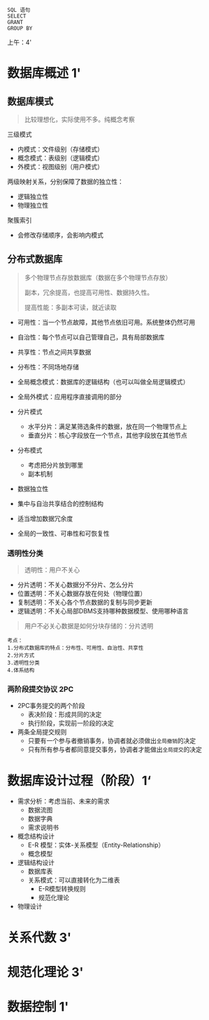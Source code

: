 ```
SQL 语句
SELECT
GRANT
GROUP BY
```
上午：4'

# 数据库概述 1'
## 数据库模式
> 比较理想化，实际使用不多。纯概念考察

三级模式
* 内模式：文件级别（存储模式）
* 概念模式：表级别（逻辑模式）
* 外模式：视图级别（用户模式）

两级映射关系，分别保障了数据的独立性：
* 逻辑独立性
* 物理独立性

聚簇索引
* 会修改存储顺序，会影响内模式

## 分布式数据库
> 多个物理节点存放数据库（数据在多个物理节点存放）
>
> 副本，冗余提高，也提高可用性、数据持久性。
>
> 提高性能：多副本可读，就近读取

* 可用性：当一个节点故障，其他节点依旧可用。系统整体仍然可用
* 自治性：每个节点可以自己管理自己，具有局部数据库
* 共享性：节点之间共享数据
* 分布性：不同场地存储

* 全局概念模式：数据库的逻辑结构（也可以叫做全局逻辑模式）
* 全局外模式：应用程序直接调用的部分
* 分片模式
  * 水平分片：满足某筛选条件的数据，放在同一个物理节点上
  * 垂直分片：核心字段放在一个节点，其他字段放在其他节点
* 分布模式
  * 考虑把分片放到哪里
  * 副本机制
 
* 数据独立性
* 集中与自治共享结合的控制结构
* 适当增加数据冗余度
* 全局的一致性、可串性和可恢复性

### 透明性分类
> 透明性：用户不关心

* 分片透明：不关心数据分不分片、怎么分片
* 位置透明：不关心数据存放在何处（物理位置）
* 复制透明：不关心各个节点数据的复制与同步更新
* 逻辑透明：不关心局部DBMS支持哪种数据模型、使用哪种语言

> 用户不必关心数据是如何分块存储的：分片透明

```
考点：
1.分布式数据库的特点：分布性、可用性、自治性、共享性
2.分片方式
3.透明性分类
4.体系结构
```

### 两阶段提交协议 2PC

* 2PC事务提交的两个阶段
  * 表决阶段：形成共同的决定
  * 执行阶段，实现前一阶段的决定
* 两条全局提交规则
  * 只要有一个参与者撤销事务，协调者就必须做出`全局撤销`的决定
  * 只有所有参与者都同意提交事务，协调者才能做出`全局提交`的决定


# 数据库设计过程（阶段）1‘

* 需求分析：考虑当前、未来的需求
  * 数据流图
  * 数据字典
  * 需求说明书
* 概念结构设计
  * E-R 模型：实体-关系模型（Entity-Relationship）
  * 概念模型
* 逻辑结构设计
  * 数据库表
  * 关系模式：可以直接转化为二维表
    * E-R模型转换规则
    * 规范化理论
* 物理设计

# 关系代数 3'
# 规范化理论 3'
# 数据控制 1'
